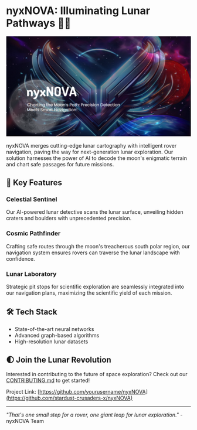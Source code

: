 # nyxNOVA: Illuminating Lunar Pathways 🌙🤖

![nyxNOVA Logo](nyxNOVA-fe/Landing-webpage/nyxNova-main/public/thumbnail.png)

nyxNOVA merges cutting-edge lunar cartography with intelligent rover navigation, paving the way for next-generation lunar exploration. Our solution harnesses the power of AI to decode the moon's enigmatic terrain and chart safe passages for future missions.

## 🌟 Key Features

### Celestial Sentinel
Our AI-powered lunar detective scans the lunar surface, unveiling hidden craters and boulders with unprecedented precision.

### Cosmic Pathfinder
Crafting safe routes through the moon's treacherous south polar region, our navigation system ensures rovers can traverse the lunar landscape with confidence.

### Lunar Laboratory
Strategic pit stops for scientific exploration are seamlessly integrated into our navigation plans, maximizing the scientific yield of each mission.

## 🛠 Tech Stack

- State-of-the-art neural networks
- Advanced graph-based algorithms
- High-resolution lunar datasets

## 🌓 Join the Lunar Revolution

Interested in contributing to the future of space exploration? Check out our [CONTRIBUTING.md](CONTRIBUTING.md) to get started!



Project Link: [https://github.com/yourusername/nyxNOVA](https://github.com/stardust-crusaders-x/nyxNOVA)

---

*"That's one small step for a rover, one giant leap for lunar exploration."* - nyxNOVA Team
